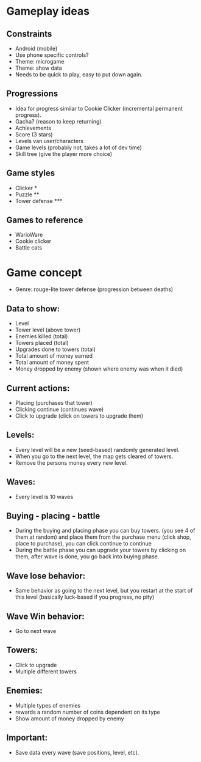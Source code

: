 # Gameplay ideas

## Constraints
- Android (mobile)
- Use phone specific controls?
- Theme: microgame
- Theme: show data
- Needs to be quick to play, easy to put down again.

## Progressions
- Idea for progress similar to Cookie Clicker (incremental permanent progress).
- Gacha? (reason to keep returning)
- Achievements
- Score (3 stars)
- Levels van user/characters
- Game levels (probably not, takes a lot of dev time)
- Skill tree (give the player more choice)

## Game styles
- Clicker *
- Puzzle **
- Tower defense ***

## Games to reference
- WarioWare
- Cookie clicker
- Battle cats

# Game concept
- Genre: rouge-lite tower defense (progression between deaths)

## Data to show:
-	Level
-	Tower level (above tower)
-	Enemies killed (total)
-	Towers placed (total)
-	Upgrades done to towers (total)
-	Total amount of money earned
-	Total amount of money spent
-	Money dropped by enemy (shown where enemy was when it died)

## Current actions:
-	Placing (purchases that tower)
-	Clicking continue (continues wave)
-	Click to upgrade (click on towers to upgrade them)

## Levels:
-	Every level will be a new (seed-based) randomly generated level.
-	When you go to the next level, the map gets cleared of towers.
-	Remove the persons money every new level.

## Waves: 
-	Every level is 10 waves

## Buying - placing - battle
-	During the buying and placing phase you can buy towers. (you see 4 of them at random) and place them from the purchase menu (click shop, place to purchase), you can click continue to continue
-	During the battle phase you can upgrade your towers by clicking on them, after wave is done, you go back into buying phase.

## Wave lose behavior:
-	Same behavior as going to the next level, but you restart at the start of this level (basically luck-based if you progress, no pity)

## Wave Win behavior:
-	Go to next wave

## Towers:
-	Click to upgrade
-	Multiple different towers

## Enemies:
-	Multiple types of enemies
-	rewards a random number of coins dependent on its type
-	Show amount of money dropped by enemy

## Important:
-	Save data every wave (save positions, level, etc).

